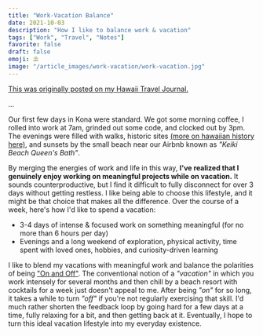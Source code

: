 ```yaml
---
title: "Work-Vacation Balance"
date: 2021-10-03
description: "How I like to balance work & vacation"
tags: ["Work", "Travel", "Notes"]
favorite: false
draft: false
emoji: ⛱
image: "/article_images/work-vacation/work-vacation.jpg"
---
```


[This was originally posted on my Hawaii Travel Journal.](/writing/fears/)

...

Our first few days in Kona were standard. We got some morning coffee, I rolled into work at 7am, grinded out some code, and clocked out by 3pm. The evenings were filled with walks, historic sites [(more on hawaiian history here)](https://tinyletter.com/nikhilthota/letters/s01-e03-the-sandwich-islands), and sunsets by the small beach near our Airbnb known as *"Keiki Beach Queen's Bath"*.

By merging the energies of work and life in this way, **I've realized that I genuinely enjoy working on meaningful projects while on vacation.** It sounds counterproductive, but I find it difficult to fully disconnect for over 3 days without getting restless. I like being able to choose this lifestyle, and it might be that choice that makes all the difference. Over the course of a week, here's how I'd like to spend a vacation:

- 3-4 days of intense & focused work on something meaningful (for no more than 6 hours per day)
- Evenings and a long weekend of exploration, physical activity, time spent with loved ones, hobbies, and curiosity-driven learning

I like to blend my vacations with meaningful work and balance the polarities of being ["On and Off"](https://ava.substack.com/p/on-and-off). The conventional notion of a *"vacation"* in which you work intensely for several months and then chill by a beach resort with cocktails for a week just doesn't appeal to me. After being *"on"* for so long, it takes a while to turn *"off"* if you're not regularly exercising that skill. I'd much rather shorten the feedback loop by going hard for a few days at a time, fully relaxing for a bit, and then getting back at it. Eventually, I hope to turn this ideal vacation lifestyle into my everyday existence.